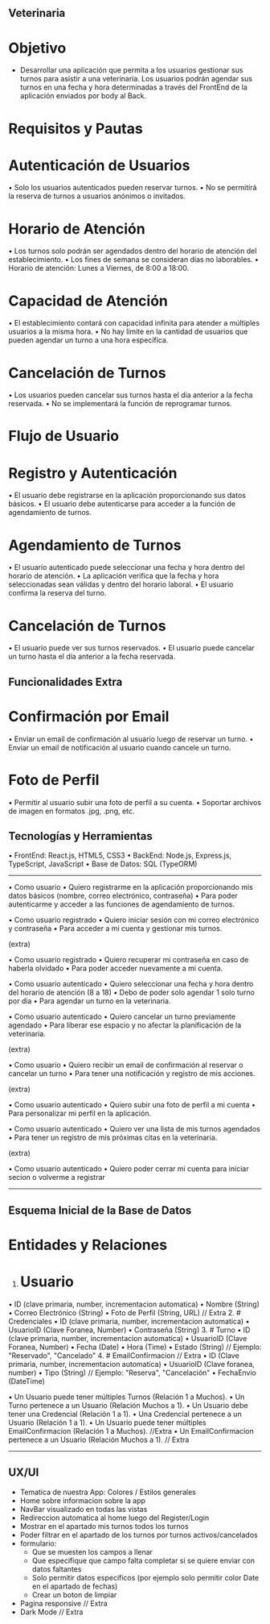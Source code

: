 ##                                                    Veterinaria
#                                                      Objetivo
- Desarrollar una aplicación que permita a los usuarios gestionar sus turnos para asistir a una veterinaria. Los usuarios podrán agendar sus turnos en una fecha y hora determinadas a través del FrontEnd de la aplicación enviados por body al Back.
#                                                   Requisitos y Pautas
#                                                Autenticación de Usuarios
•	Solo los usuarios autenticados pueden reservar turnos.
•	No se permitirá la reserva de turnos a usuarios anónimos o invitados.
#                                                  Horario de Atención
•	Los turnos solo podrán ser agendados dentro del horario de atención del establecimiento.
•	Los fines de semana se consideran días no laborables.
•	Horario de atención: Lunes a Viernes, de 8:00 a 18:00.
#                                                 Capacidad de Atención
•	El establecimiento contará con capacidad infinita para atender a múltiples usuarios a la misma hora.
•	No hay límite en la cantidad de usuarios que pueden agendar un turno a una hora específica.
#                                                 Cancelación de Turnos
•	Los usuarios pueden cancelar sus turnos hasta el día anterior a la fecha reservada.
•	No se implementará la función de reprogramar turnos.
#                                                    Flujo de Usuario
#                                                 Registro y Autenticación
•	El usuario debe registrarse en la aplicación proporcionando sus datos básicos.
•	El usuario debe autenticarse para acceder a la función de agendamiento de turnos.
#                                                  Agendamiento de Turnos
•	El usuario autenticado puede seleccionar una fecha y hora dentro del horario de atención.
•	La aplicación verifica que la fecha y hora seleccionadas sean válidas y dentro del horario laboral.
•	El usuario confirma la reserva del turno.
#                                                    Cancelación de Turnos
•	El usuario puede ver sus turnos reservados.
•	El usuario puede cancelar un turno hasta el día anterior a la fecha reservada.
##                                                 Funcionalidades Extra
#                                                  Confirmación por Email
•	Enviar un email de confirmación al usuario luego de reservar un turno.
•	Enviar un email de notificación al usuario cuando cancele un turno.
#                                                     Foto de Perfil
•	Permitir al usuario subir una foto de perfil a su cuenta.
•	Soportar archivos de imagen en formatos .jpg, .png, etc.
##                                               Tecnologías y Herramientas
•	FrontEnd: React.js, HTML5, CSS3
•	BackEnd: Node.js, Express.js, TypeScript, JavaScript
•	Base de Datos: SQL (TypeORM)

___________________________________________________________________________________________________________________________________________________________________________________________________________________________________________

<!-- 1. Registro y Autenticación de Usuario -->
•	Como usuario
•	Quiero registrarme en la aplicación proporcionando mis datos básicos (nombre, correo electrónico, contraseña)
•	Para poder autenticarme y acceder a las funciones de agendamiento de turnos.
<!-- 2. Iniciar Sesión -->
•	Como usuario registrado
•	Quiero iniciar sesión con mi correo electrónico y contraseña
•	Para acceder a mi cuenta y gestionar mis turnos.
<!-- 3. Recuperación de Contraseña --> (extra)
•	Como usuario registrado
•	Quiero recuperar mi contraseña en caso de haberla olvidado
•	Para poder acceder nuevamente a mi cuenta.
<!-- 4. Agendar un Turno -->
•	Como usuario autenticado
•	Quiero seleccionar una fecha y hora dentro del horario de atención (8 a 18)
•   Debo de poder solo agendar 1 solo turno por dia
•	Para agendar un turno en la veterinaria.
<!-- 5. Cancelar un Turno -->
•	Como usuario autenticado
•	Quiero cancelar un turno previamente agendado
•	Para liberar ese espacio y no afectar la planificación de la veterinaria.
<!-- 6. Recibir Confirmación por Email --> (extra)
•	Como usuario
•	Quiero recibir un email de confirmación al reservar o cancelar un turno
•	Para tener una notificación y registro de mis acciones.
<!-- 7. Subir Foto de Perfil --> (extra)
•	Como usuario autenticado
•	Quiero subir una foto de perfil a mi cuenta
•	Para personalizar mi perfil en la aplicación.
<!-- 8. Ver Mis Turnos -->
•	Como usuario autenticado
•	Quiero ver una lista de mis turnos agendados
•	Para tener un registro de mis próximas citas en la veterinaria.
<!-- 9. Cerrar Sesión --> (extra)
•	Como usuario autenticado
•	Quiero poder cerrar mi cuenta para iniciar secion o volverme a registrar

___________________________________________________________________________________________________________________________________________________________________________________________________________________________________________

## Esquema Inicial de la Base de Datos
# Entidades y Relaciones
1.	# Usuario
•	ID (clave primaria, number, incrementacion automatica)
•	Nombre (String)
•	Correo Electrónico (String)
•	Foto de Perfil (String, URL) // Extra
2.	# Credenciales
•	ID (clave primaria, number, incrementacion automatica)
•	UsuarioID (Clave Foranea, Number)
•   Contraseña (String)
3.	# Turno
•	ID (clave primaria, number, incrementacion automatica)
•	UsuarioID (Clave Foranea, Number)
•	Fecha (Date)
•	Hora (Time)
•	Estado (String) // Ejemplo: "Reservado", "Cancelado"
4.	# EmailConfirmacion // Extra
•	ID (Clave primaria, number, incrementacion automatica)
•	UsuarioID (Clave foranea, number)
•	Tipo (String) // Ejemplo: "Reserva", "Cancelación"
•	FechaEnvio (DateTime)
<!-- Relaciones -->
•	Un Usuario puede tener múltiples Turnos (Relación 1 a Muchos).
•	Un Turno pertenece a un Usuario (Relación Muchos a 1).
•	Un Usuario debe tener una Credencial (Relación 1 a 1).
•	Una Credencial pertenece a un Usuario (Relación 1 a 1).
•	Un Usuario puede tener múltiples EmailConfirmacion (Relación 1 a Muchos). //Extra
•	Un EmailConfirmacion pertenece a un Usuario (Relación Muchos a 1). // Extra

___________________________________________________________________________________________________________________________________________________________________________________________________________________________________________

##                                             UX/UI
- Tematica de nuestra App: Colores / Estilos generales
- Home sobre informacion sobre la app
- NavBar visualizado en todas las vistas
- Redireccion automatica al home luego del Register/Login
- Mostrar en el apartado mis turnos todos los turnos
- Poder filtrar en el apartado de los turnos por turnos activos/cancelados
- formulario:
    - Que se muesten los campos a llenar
    - Que especifique que campo falta completar si se quiere enviar con datos faltantes
    - Solo permitir datos especificos (por ejemplo solo permitir color Date en el apartado de fechas)
    - Crear un boton de limpiar
- Pagina responsive // Extra
- Dark Mode // Extra